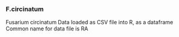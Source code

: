 ### F.circinatum
Fusarium circinatum
Data loaded as CSV file into R, as a dataframe
Common name for data file is RA





